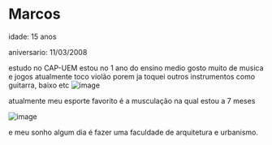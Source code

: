 # Marcos
idade: 15 anos

aniversario: 11/03/2008

estudo no CAP-UEM
estou no 1 ano do ensino medio
gosto muito de musica e jogos
atualmente toco violão porem ja toquei outros instrumentos como guitarra, baixo etc
![image](https://github.com/marcosvinicius13CAP/marcos/assets/146108436/c9e6c437-4d49-4bf4-904e-d425b9d49359)

atualmente meu esporte favorito é a musculação na qual estou a 7 meses

![image](https://github.com/marcosvinicius13CAP/marcos/assets/146108436/059d20c3-a68e-4c04-ad32-87bd941a03e4)

e meu sonho algum dia é fazer uma faculdade de arquitetura e urbanismo.
